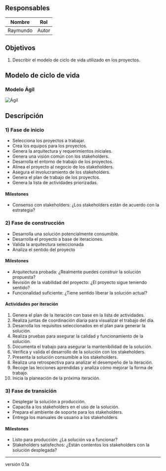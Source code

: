 ## Responsables
Nombre     | Rol
-----------|------------------
Raymundo   | Autor


## Objetivos
1. Describir el modelo de ciclo de vida utilizado en los proyectos.

## Modelo de ciclo de vida
### Modelo Ágil

![Ágil](https://i.imgur.com/830rNzO.png "Modelo Ágil")

## Descripción
### 1) Fase de inicio
* Selecciona los proyectos a trabajar.
* Crea los equipos para los proyectos.
* Genera la arquitectura y requerimientos iniciales.
* Genera una visión común con los stakeholders.
* Desarrolla el entorno de trabajo de los proyectos.
* Alinea el proyecto al negocio de los stakeholders.
* Asegura el involucramiento de los stakeholders.
* Genera el plan de trabajo de los proyectos.
* Genera la lista de actividades priorizadas.

#### Milestones
* Consenso con stakeholders: ¿Los stakeholders están de acuerdo con la estrategia? 

### 2) Fase de construcción
* Desarrolla una solución potencialmente consumible.
* Desarrolla el proyecto a base de iteraciones.
* Valida la arquitectura seleccionada
* Analiza el sentido del proyecto

#### Milestones
* Arquitectura probada: ¿Realmente puedes construir la solución propuesta?
* Revisión de la viabilidad del proyecto: ¿El proyecto sigue teniendo sentido?
* Funcionalidad suficiente: ¿Tiene sentido liberar la solución actual?

#### Actividades por iteración
1. Genera el plan de la iteración con base en la lista de actividades.
2. Realiza juntas de coordinación diaria para visualizar el trabajo del día.
3. Desarrolla los requisitos seleccionados en el plan para generar la solución.
4. Realiza pruebas para asegurar la calidad y funcionamiento de la solución.
5. Documenta el trabajo para asegurar la mantenibilidad de la solución.
6. Verifica y valida el desarrollo de la solución con los stakeholders.
7. Presenta la solución consumible a los stakeholders.
8. Realiza una retrospectiva para analizar el desempeño de la iteración.
9. Recoge las lecciones aprendidas y analiza cómo mejorar la forma de trabajo.
10. Inicia la planeación de la próxima iteración.

### 3) Fase de transición
* Desplegar la solución a producción.
* Capacita a los stakeholders en el uso de la solución.
* Prepara el ambiente de soporte para los stakeholders.
* Entrega los manuales de usuario a los stakeholders.

#### Milestones
* Listo para producción: ¿La solución va a funcionar?
* Stakeholders satisfechos: ¿Están contentos los stakeholders con la solución desplegada?

***
versión 0.1a